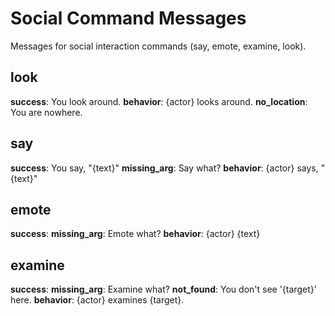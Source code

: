 # Social Command Messages

Messages for social interaction commands (say, emote, examine, look).

## look

**success**: You look around.
**behavior**: {actor} looks around.
**no_location**: You are nowhere.

## say

**success**: You say, "{text}"
**missing_arg**: Say what?
**behavior**: {actor} says, "{text}"

## emote

**success**:
**missing_arg**: Emote what?
**behavior**: {actor} {text}

## examine

**success**:
**missing_arg**: Examine what?
**not_found**: You don't see '{target}' here.
**behavior**: {actor} examines {target}.
